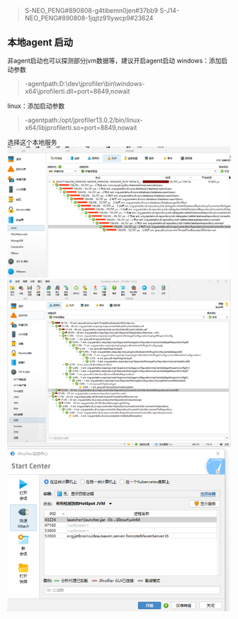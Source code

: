 ##    

> S-NEO_PENG#890808-g4tibemn0jen#37bb9
> S-J14-NEO_PENG#890808-1jqjtz91lywcp9#23624 
## 本地agent 启动

非agent启动也可以探测部分jvm数据等，建议开启agent启动
windows：添加启动参数
> -agentpath:D:\\dev\\jprofiler\\bin\\windows-x64\\jprofilerti.dll=port=8849,nowait

linux：添加启动参数
> -agentpath:/opt/jprofiler13.0.2/bin/linux-x64/libjprofilerti.so=port=8849,nowait

选择这个本地服务
![1](.JProfiler_images/jprofiler_1.png)
![2](.JProfiler_images/jprofiler_2.png)
![3](.JProfiler_images/jprofiler_3.png)

